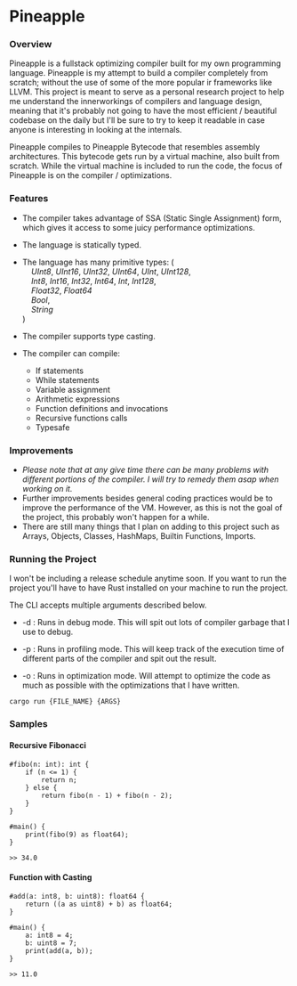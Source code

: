 # Pineapple

### Overview
Pineapple is a fullstack optimizing compiler built for my own programming language. Pineapple is my attempt to build a compiler completely from scratch; without the use of some of the more popular ir frameworks like LLVM. This project is meant to serve as a personal research project to help me understand the innerworkings of compilers and language design, meaning that it's probably not going to have the most efficient / beautiful codebase on the daily but I'll be sure to try to keep it readable in case anyone is interesting in looking at the internals.

Pineapple compiles to Pineapple Bytecode that resembles assembly architectures. This bytecode gets run by a virtual machine, also built from scratch. While the virtual machine is included to run the code, the focus of Pineapple is on the compiler / optimizations.

### Features
- The compiler takes advantage of SSA (Static Single Assignment) form, which gives it access to some juicy performance optimizations.

- The language is statically typed.

- The language has many primitive types: (
    <br>&nbsp;&nbsp;&nbsp;&nbsp;*UInt8*, *UInt16*, *UInt32*, *UInt64*, *UInt*, *UInt128*,
    <br>&nbsp;&nbsp;&nbsp;&nbsp;*Int8*, *Int16*, *Int32*, *Int64*, *Int*, *Int128*,
    <br>&nbsp;&nbsp;&nbsp;&nbsp;*Float32*, *Float64*
    <br>&nbsp;&nbsp;&nbsp;&nbsp;*Bool*,
    <br>&nbsp;&nbsp;&nbsp;&nbsp;*String*
<br>)

- The compiler supports type casting.
  
- The compiler can compile:
    - If statements
    - While statements
    - Variable assignment
    - Arithmetic expressions
    - Function definitions and invocations
    - Recursive functions calls
    - Typesafe

### Improvements
- *Please note that at any give time there can be many problems with different portions of the compiler. I will try to remedy them asap when working on it.*
- Further improvements besides general coding practices would be to improve the performance of the VM. However, as this is not the goal of the project, this probably won't happen for a while.
- There are still many things that I plan on adding to this project such as Arrays, Objects, Classes, HashMaps, Builtin Functions, Imports.

### Running the Project
I won't be including a release schedule anytime soon. If you want to run the project you'll have to have Rust installed on your machine to run the project.

The CLI accepts multiple arguments described below.
- -d : Runs in debug mode. This will spit out lots of compiler garbage that I use to debug.

- -p : Runs in profiling mode. This will keep track of the execution time of different parts of the compiler and spit out the result.

- -o : Runs in optimization mode. Will attempt to optimize the code as much as possible with the optimizations that I have written.

```
cargo run {FILE_NAME} {ARGS}
```

### Samples
#### Recursive Fibonacci
```
#fibo(n: int): int {
    if (n <= 1) {
        return n;
    } else {
        return fibo(n - 1) + fibo(n - 2);
    }
}

#main() {
    print(fibo(9) as float64);
}
```
```
>> 34.0
```

#### Function with Casting
```
#add(a: int8, b: uint8): float64 {
    return ((a as uint8) + b) as float64;
}

#main() {
    a: int8 = 4;
    b: uint8 = 7;
    print(add(a, b));
}
```
```
>> 11.0
```
